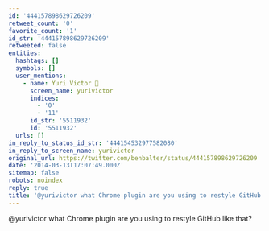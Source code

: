 ```yaml
---
id: '444157898629726209'
retweet_count: '0'
favorite_count: '1'
id_str: '444157898629726209'
retweeted: false
entities:
  hashtags: []
  symbols: []
  user_mentions:
    - name: Yuri Victor 🖤
      screen_name: yurivictor
      indices:
        - '0'
        - '11'
      id_str: '5511932'
      id: '5511932'
  urls: []
in_reply_to_status_id_str: '444154532977582080'
in_reply_to_screen_name: yurivictor
original_url: https://twitter.com/benbalter/status/444157898629726209
date: '2014-03-13T17:07:49.000Z'
sitemap: false
robots: noindex
reply: true
title: '@yurivictor what Chrome plugin are you using to restyle GitHub like that?'
---
```


@yurivictor what Chrome plugin are you using to restyle GitHub like that?